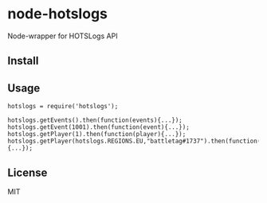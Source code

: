 # node-hotslogs
Node-wrapper for HOTSLogs API

## Install

## Usage
```
hotslogs = require('hotslogs');

hotslogs.getEvents().then(function(events){...});
hotslogs.getEvent(1001).then(function(event){...});
hotslogs.getPlayer(1).then(function(player){...});
hotslogs.getPlayer(hotslogs.REGIONS.EU,"battletag#1737").then(function(player){...});
```

## License
MIT
